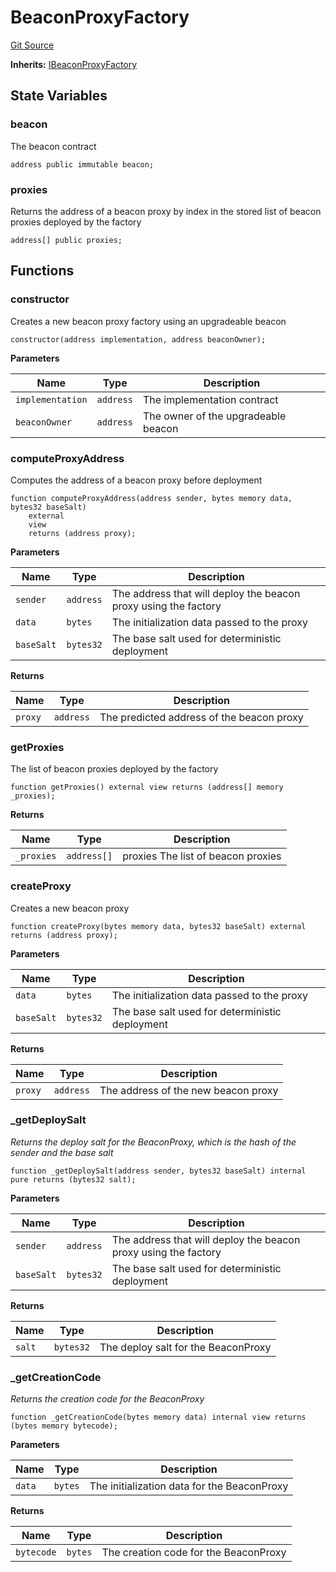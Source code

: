 # BeaconProxyFactory
[Git Source](https://github.com/seamless-protocol/ilm-v2/blob/7492e139a233e3537fefd83074042a04664dc27a/src/BeaconProxyFactory.sol)

**Inherits:**
[IBeaconProxyFactory](/src/interfaces/IBeaconProxyFactory.sol/interface.IBeaconProxyFactory.md)


## State Variables
### beacon
The beacon contract


```solidity
address public immutable beacon;
```


### proxies
Returns the address of a beacon proxy by index in the stored list of beacon proxies deployed by the factory


```solidity
address[] public proxies;
```


## Functions
### constructor

Creates a new beacon proxy factory using an upgradeable beacon


```solidity
constructor(address implementation, address beaconOwner);
```
**Parameters**

|Name|Type|Description|
|----|----|-----------|
|`implementation`|`address`|The implementation contract|
|`beaconOwner`|`address`|The owner of the upgradeable beacon|


### computeProxyAddress

Computes the address of a beacon proxy before deployment


```solidity
function computeProxyAddress(address sender, bytes memory data, bytes32 baseSalt)
    external
    view
    returns (address proxy);
```
**Parameters**

|Name|Type|Description|
|----|----|-----------|
|`sender`|`address`|The address that will deploy the beacon proxy using the factory|
|`data`|`bytes`|The initialization data passed to the proxy|
|`baseSalt`|`bytes32`|The base salt used for deterministic deployment|

**Returns**

|Name|Type|Description|
|----|----|-----------|
|`proxy`|`address`|The predicted address of the beacon proxy|


### getProxies

The list of beacon proxies deployed by the factory


```solidity
function getProxies() external view returns (address[] memory _proxies);
```
**Returns**

|Name|Type|Description|
|----|----|-----------|
|`_proxies`|`address[]`|proxies The list of beacon proxies|


### createProxy

Creates a new beacon proxy


```solidity
function createProxy(bytes memory data, bytes32 baseSalt) external returns (address proxy);
```
**Parameters**

|Name|Type|Description|
|----|----|-----------|
|`data`|`bytes`|The initialization data passed to the proxy|
|`baseSalt`|`bytes32`|The base salt used for deterministic deployment|

**Returns**

|Name|Type|Description|
|----|----|-----------|
|`proxy`|`address`|The address of the new beacon proxy|


### _getDeploySalt

*Returns the deploy salt for the BeaconProxy, which is the hash of the sender and the base salt*


```solidity
function _getDeploySalt(address sender, bytes32 baseSalt) internal pure returns (bytes32 salt);
```
**Parameters**

|Name|Type|Description|
|----|----|-----------|
|`sender`|`address`|The address that will deploy the beacon proxy using the factory|
|`baseSalt`|`bytes32`|The base salt used for deterministic deployment|

**Returns**

|Name|Type|Description|
|----|----|-----------|
|`salt`|`bytes32`|The deploy salt for the BeaconProxy|


### _getCreationCode

*Returns the creation code for the BeaconProxy*


```solidity
function _getCreationCode(bytes memory data) internal view returns (bytes memory bytecode);
```
**Parameters**

|Name|Type|Description|
|----|----|-----------|
|`data`|`bytes`|The initialization data for the BeaconProxy|

**Returns**

|Name|Type|Description|
|----|----|-----------|
|`bytecode`|`bytes`|The creation code for the BeaconProxy|


